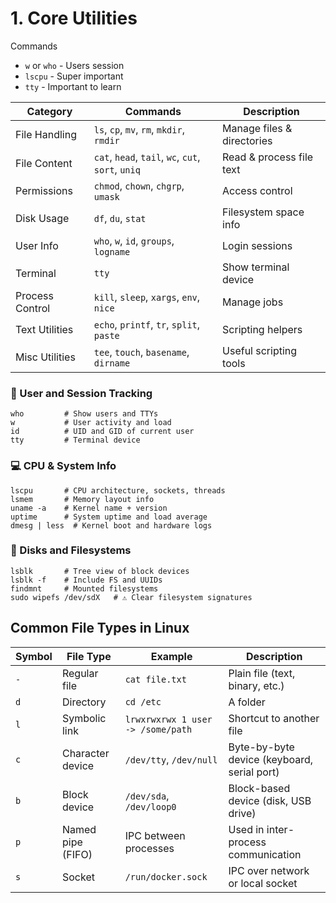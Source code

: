 # 1. Core Utilities

Commands

- `w` or `who`  - Users session
- `lscpu` - Super important
- `tty` - Important to learn

| Category | Commands | Description |
| --- | --- | --- |
| File Handling | `ls`, `cp`, `mv`, `rm`, `mkdir`, `rmdir` | Manage files & directories |
| File Content | `cat`, `head`, `tail`, `wc`, `cut`, `sort`, `uniq` | Read & process file text |
| Permissions | `chmod`, `chown`, `chgrp`, `umask` | Access control |
| Disk Usage | `df`, `du`, `stat` | Filesystem space info |
| User Info | `who`, `w`, `id`, `groups`, `logname` | Login sessions |
| Terminal | `tty` | Show terminal device |
| Process Control | `kill`, `sleep`, `xargs`, `env`, `nice` | Manage jobs |
| Text Utilities | `echo`, `printf`, `tr`, `split`, `paste` | Scripting helpers |
| Misc Utilities | `tee`, `touch`, `basename`, `dirname` | Useful scripting tools |

### 👤 User and Session Tracking

```
who         # Show users and TTYs
w           # User activity and load
id          # UID and GID of current user
tty         # Terminal device
```

### 💻 CPU & System Info

```
lscpu       # CPU architecture, sockets, threads
lsmem       # Memory layout info
uname -a    # Kernel name + version
uptime      # System uptime and load average
dmesg | less  # Kernel boot and hardware logs
```

### 💽 Disks and Filesystems

```
lsblk       # Tree view of block devices
lsblk -f    # Include FS and UUIDs
findmnt     # Mounted filesystems
sudo wipefs /dev/sdX   # ⚠️ Clear filesystem signatures
```

## Common File Types in Linux

| Symbol | File Type | Example | Description |
| --- | --- | --- | --- |
| `-` | Regular file | `cat file.txt` | Plain file (text, binary, etc.) |
| `d` | Directory | `cd /etc` | A folder |
| `l` | Symbolic link | `lrwxrwxrwx 1 user -> /some/path` | Shortcut to another file |
| `c` | Character device | `/dev/tty`, `/dev/null` | Byte-by-byte device (keyboard, serial port) |
| `b` | Block device | `/dev/sda`, `/dev/loop0` | Block-based device (disk, USB drive) |
| `p` | Named pipe (FIFO) | IPC between processes | Used in inter-process communication |
| `s` | Socket | `/run/docker.sock` | IPC over network or local socket |